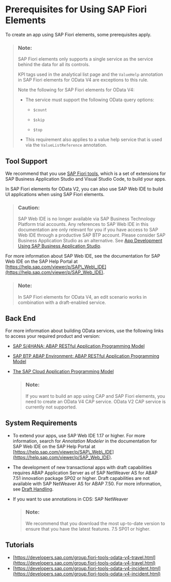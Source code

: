 <!-- loiof2344b5e78164b2b9c27ef8b068f295c -->

# Prerequisites for Using SAP Fiori Elements

To create an app using SAP Fiori elements, some prerequisites apply.

> ### Note:  
> SAP Fiori elements only supports a single service as the service behind the data for all its controls.
> 
> KPI tags used in the analytical list page and the `ValueHelp` annotation in SAP Fiori elements for OData V4 are exceptions to this rule.
> 
> Note the following for SAP Fiori elements for OData V4:
> 
> -   The service must support the following OData query options:
> 
>     -   `$count`
> 
>     -   `$skip`
> 
>     -   `$top`
> 
> 
> -   This requirement also applies to a value help service that is used via the `ValueListReference` annotation.



<a name="loiof2344b5e78164b2b9c27ef8b068f295c__section_emj_tc5_tqb"/>

## Tool Support

We recommend that you use [SAP Fiori tools](https://help.sap.com/viewer/product/SAP_FIORI_tools/Latest/en-US), which is a set of extensions for SAP Business Application Studio and Visual Studio Code, to build your apps.

In SAP Fiori elements for OData V2, you can also use SAP Web IDE to build UI applications when using SAP Fiori elements.

> ### Caution:  
> SAP Web IDE is no longer available via SAP Business Technology Platform trial accounts. Any references to SAP Web IDE in this documentation are only relevant for you if you have access to SAP Web IDE through a productive SAP BTP account. Please consider SAP Business Application Studio as an alternative. See [App Development Using SAP Business Application Studio](../05_Developing_Apps/app-development-using-sap-business-application-studio-6bbad66.md).

For more information about SAP Web IDE, see the documentation for SAP Web IDE on the SAP Help Portal at [https://help.sap.com/viewer/p/SAP\_Web\_IDE](https://help.sap.com/viewer/p/SAP_Web_IDE).

> ### Note:  
> In SAP Fiori elements for OData V4, an edit scenario works in combination with a draft-enabled service.



<a name="loiof2344b5e78164b2b9c27ef8b068f295c__section_btp_xc5_tqb"/>

## Back End

For more information about building OData services, use the following links to access your required product and version:

-   [SAP S/4HANA: ABAP RESTful Application Programming Model](https://help.sap.com/viewer/fc4c71aa50014fd1b43721701471913d/latest/en-US)

-   [SAP BTP ABAP Environment: ABAP RESTful Application Programming Model](https://help.sap.com/viewer/923180ddb98240829d935862025004d6/Cloud/en-US/289477a81eec4d4e84c0302fb6835035.html)

-   [The SAP Cloud Application Programming Model](https://cap.cloud.sap/docs/)

    > ### Note:  
    > If you want to build an app using CAP and SAP Fiori elements, you need to create an OData V4 CAP service. OData V2 CAP service is currently not supported.




<a name="loiof2344b5e78164b2b9c27ef8b068f295c__section_bkp_wdt_1rb"/>

## System Requirements

-   To extend your apps, use SAP Web IDE 1.17 or higher. For more information, search for *Annotation Modeler* in the documentation for SAP Web IDE on the SAP Help Portal at [https://help.sap.com/viewer/p/SAP\_Web\_IDE](https://help.sap.com/viewer/p/SAP_Web_IDE).

-   The development of new transactional apps with draft capabilities requires ABAP Application Server as of SAP NetWeaver AS for ABAP 7.51 innovation package SP02 or higher. Draft capabilities are not available with SAP NetWeaver AS for ABAP 7.50. For more information, see [Draft Handling](draft-handling-ed9aa41.md).

-   If you want to use annotations in CDS: SAP NetWeaver

    > ### Note:  
    > We recommend that you download the most up-to-date version to ensure that you have the latest features. 7.5 SP01 or higher.




<a name="loiof2344b5e78164b2b9c27ef8b068f295c__section_wnb_1d5_tqb"/>

## Tutorials

-   [https://developers.sap.com/group.fiori-tools-odata-v4-travel.html](https://developers.sap.com/group.fiori-tools-odata-v4-travel.html)
-   [https://developers.sap.com/group.fiori-tools-odata-v4-incident.html](https://developers.sap.com/group.fiori-tools-odata-v4-incident.html)

